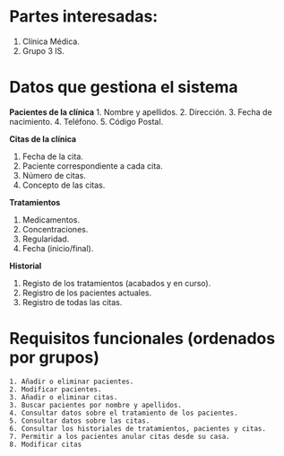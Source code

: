 # **Partes interesadas:**

1. Clínica Médica.
2. Grupo 3 IS.

# **Datos que gestiona el sistema**

 **Pacientes de la clínica**
	1. Nombre y apellidos.
    2. Dirección.
	3. Fecha de nacimiento.
    4. Teléfono.
    5. Código Postal.

 **Citas de la clínica**
  1. Fecha de la cita.
  2. Paciente correspondiente a cada cita.
  3. Número de citas.
  4. Concepto de las citas.

 **Tratamientos**
  1. Medicamentos.
  2. Concentraciones.
  3. Regularidad.
  4. Fecha (inicio/final).
 
 **Historial**
  1. Registo de los tratamientos (acabados y en curso).
  2. Registro de los pacientes actuales.
  3. Registro de todas las citas.

# **Requisitos funcionales (ordenados por grupos)**
    1. Añadir o eliminar pacientes.
    2. Modificar pacientes.
    3. Añadir o eliminar citas.
    3. Buscar pacientes por nombre y apellidos.
    4. Consultar datos sobre el tratamiento de los pacientes.
    5. Consultar datos sobre las citas.
    6. Consultar los historiales de tratamientos, pacientes y citas.
    7. Permitir a los pacientes anular citas desde su casa.
    8. Modificar citas
